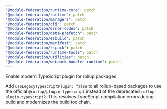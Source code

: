 ```yaml
---
"@module-federation/runtime-core": patch
"@module-federation/runtime": patch
"@module-federation/managers": patch
"@module-federation/cli": patch
"@module-federation/error-codes": patch
"@module-federation/data-prefetch": patch
"@module-federation/esbuild": patch
"@module-federation/manifest": patch
"@module-federation/rspack": patch
"@module-federation/runtime-tools": patch
"@module-federation/utilities": patch
"@module-federation/webpack-bundler-runtime": patch
---
```


Enable modern TypeScript plugin for rollup packages

Add `useLegacyTypescriptPlugin: false` to all rollup-based packages to use the official `@rollup/plugin-typescript` instead of the deprecated `rollup-plugin-typescript2`. This resolves TypeScript compilation errors during build and modernizes the build toolchain.